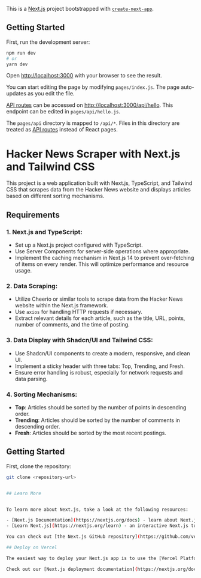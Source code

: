 This is a [Next.js](https://nextjs.org/) project bootstrapped with [`create-next-app`](https://github.com/vercel/next.js/tree/canary/packages/create-next-app).

## Getting Started

First, run the development server:

```bash
npm run dev
# or
yarn dev
```

Open [http://localhost:3000](http://localhost:3000) with your browser to see the result.

You can start editing the page by modifying `pages/index.js`. The page auto-updates as you edit the file.

[API routes](https://nextjs.org/docs/api-routes/introduction) can be accessed on [http://localhost:3000/api/hello](http://localhost:3000/api/hello). This endpoint can be edited in `pages/api/hello.js`.

The `pages/api` directory is mapped to `/api/*`. Files in this directory are treated as [API routes](https://nextjs.org/docs/api-routes/introduction) instead of React pages.


# Hacker News Scraper with Next.js and Tailwind CSS

This project is a web application built with Next.js, TypeScript, and Tailwind CSS that scrapes data from the Hacker News website and displays articles based on different sorting mechanisms.

## Requirements

### 1. Next.js and TypeScript:
- Set up a Next.js project configured with TypeScript.
- Use Server Components for server-side operations where appropriate.
- Implement the caching mechanism in Next.js 14 to prevent over-fetching of items on every render. This will optimize performance and resource usage.

### 2. Data Scraping:
- Utilize Cheerio or similar tools to scrape data from the Hacker News website within the Next.js framework.
- Use `axios` for handling HTTP requests if necessary.
- Extract relevant details for each article, such as the title, URL, points, number of comments, and the time of posting.

### 3. Data Display with Shadcn/UI and Tailwind CSS:
- Use Shadcn/UI components to create a modern, responsive, and clean UI.
- Implement a sticky header with three tabs: Top, Trending, and Fresh.
- Ensure error handling is robust, especially for network requests and data parsing.

### 4. Sorting Mechanisms:
- **Top**: Articles should be sorted by the number of points in descending order.
- **Trending**: Articles should be sorted by the number of comments in descending order.
- **Fresh**: Articles should be sorted by the most recent postings.

## Getting Started

First, clone the repository:

```bash
git clone <repository-url>


## Learn More


To learn more about Next.js, take a look at the following resources:

- [Next.js Documentation](https://nextjs.org/docs) - learn about Next.js features and API.
- [Learn Next.js](https://nextjs.org/learn) - an interactive Next.js tutorial.

You can check out [the Next.js GitHub repository](https://github.com/vercel/next.js/) - your feedback and contributions are welcome!

## Deploy on Vercel

The easiest way to deploy your Next.js app is to use the [Vercel Platform](https://vercel.com/new?utm_medium=default-template&filter=next.js&utm_source=create-next-app&utm_campaign=create-next-app-readme) from the creators of Next.js.

Check out our [Next.js deployment documentation](https://nextjs.org/docs/deployment) for more details.
